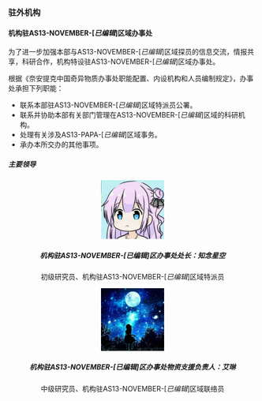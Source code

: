 <h3 class="text-center">驻外机构</h3>

#### 机构驻AS13-NOVEMBER-[*已编辑*]区域办事处

为了进一步加强本部与AS13-NOVEMBER-[*已编辑*]区域探员的信息交流，情报共享，科研合作，机构特设驻AS13-NOVEMBER-[*已编辑*]区域办事处。   

根据《奈安提克中国奇异物质办事处职能配置、内设机构和人员编制规定》，办事处承担下列职能：

- 联系本部驻AS13-NOVEMBER-[*已编辑*]区域特派员公署。
- 联系并协助本部有关部门管理在AS13-NOVEMBER-[*已编辑*]区域的科研机构。
- 处理有关涉及AS13-PAPA-[*已编辑*]区域事务。
- 承办本所交办的其他事项。   

##### 主要领导
<center>
<img src="/doc/images/avatar_ChinenSutera.jpg" width="128px"/><br/>
<h5><b>机构驻AS13-NOVEMBER-[<I>已编辑</I>]区办事处处长：知念星空</b></h5>

初级研究员、机构驻AS13-NOVEMBER-[<I>已编辑</I>]区域特派员
</center>

<center>
<img src="/doc/images/avatar_IreneGreen.jpg" width="128px"/><br/>
<h5><b>机构驻AS13-NOVEMBER-[<I>已编辑</I>]区办事处物资支援负责人：艾琳</b></h5>

中级研究员、机构驻AS13-NOVEMBER-[<I>已编辑</I>]区域联络员
</center>

